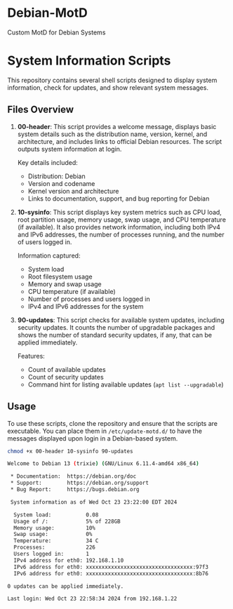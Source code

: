 # Debian-MotD
Custom MotD for Debian Systems

# System Information Scripts

This repository contains several shell scripts designed to display system information, check for updates, and show relevant system messages.

## Files Overview

1. **00-header**: 
   This script provides a welcome message, displays basic system details such as the distribution name, version, kernel, and architecture, and includes links to official Debian resources. The script outputs system information at login.

   Key details included:
   - Distribution: Debian
   - Version and codename
   - Kernel version and architecture
   - Links to documentation, support, and bug reporting for Debian

2. **10-sysinfo**:
   This script displays key system metrics such as CPU load, root partition usage, memory usage, swap usage, and CPU temperature (if available). It also provides network information, including both IPv4 and IPv6 addresses, the number of processes running, and the number of users logged in.

   Information captured:
   - System load
   - Root filesystem usage
   - Memory and swap usage
   - CPU temperature (if available)
   - Number of processes and users logged in
   - IPv4 and IPv6 addresses for the system
   
3. **90-updates**:
   This script checks for available system updates, including security updates. It counts the number of upgradable packages and shows the number of standard security updates, if any, that can be applied immediately.

   Features:
   - Count of available updates
   - Count of security updates
   - Command hint for listing available updates (`apt list --upgradable`)

## Usage

To use these scripts, clone the repository and ensure that the scripts are executable. You can place them in `/etc/update-motd.d/` to have the messages displayed upon login in a Debian-based system.

```bash
chmod +x 00-header 10-sysinfo 90-updates

Welcome to Debian 13 (trixie) (GNU/Linux 6.11.4-amd64 x86_64)

 * Documentation:  https://debian.org/doc
 * Support:        https://debian.org/support
 * Bug Report:     https://bugs.debian.org

 System information as of Wed Oct 23 23:22:00 EDT 2024

  System load:           0.08
  Usage of /:            5% of 228GB
  Memory usage:          10%
  Swap usage:            0%
  Temperature:           34 C
  Processes:             226
  Users logged in:       1
  IPv4 address for eth0: 192.168.1.10
  IPv6 address for eth0: xxxxxxxxxxxxxxxxxxxxxxxxxxxxxxxxxx:97f3
  IPv6 address for eth0: xxxxxxxxxxxxxxxxxxxxxxxxxxxxxxxxxx:8b76

0 updates can be applied immediately.

Last login: Wed Oct 23 22:58:34 2024 from 192.168.1.22
